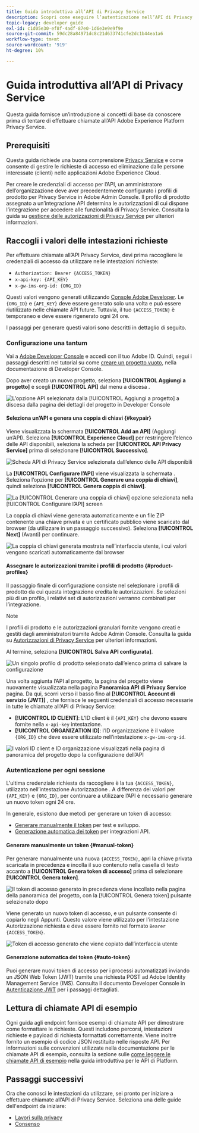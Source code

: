 ```yaml
---
title: Guida introduttiva all’API di Privacy Service
description: Scopri come eseguire l’autenticazione nell’API di Privacy Service e come interpretare le chiamate API di esempio nella documentazione.
topic-legacy: developer guide
exl-id: c1d05e30-ef8f-4adf-87e0-1d6e3e9e9f9e
source-git-commit: 59dc28a84971dc8c21d633741cfe2dc1b44ea1a6
workflow-type: tm+mt
source-wordcount: '919'
ht-degree: 10%

---
```


# Guida introduttiva all’API di Privacy Service

Questa guida fornisce un’introduzione ai concetti di base da conoscere prima di tentare di effettuare chiamate all’API Adobe Experience Platform Privacy Service.

## Prerequisiti

Questa guida richiede una buona comprensione [Privacy Service](../home.md) e come consente di gestire le richieste di accesso ed eliminazione dalle persone interessate (clienti) nelle applicazioni Adobe Experience Cloud.

Per creare le credenziali di accesso per l’API, un amministratore dell’organizzazione deve aver precedentemente configurato i profili di prodotto per Privacy Service in Adobe Admin Console. Il profilo di prodotto assegnato a un’integrazione API determina le autorizzazioni di cui dispone l’integrazione per accedere alle funzionalità di Privacy Service. Consulta la guida su [gestione delle autorizzazioni di Privacy Service](../permissions.md) per ulteriori informazioni.

## Raccogli i valori delle intestazioni richieste

Per effettuare chiamate all’API Privacy Service, devi prima raccogliere le credenziali di accesso da utilizzare nelle intestazioni richieste:

* `Authorization: Bearer {ACCESS_TOKEN}`
* `x-api-key: {API_KEY}`
* `x-gw-ims-org-id: {ORG_ID}`

Questi valori vengono generati utilizzando [Console Adobe Developer](https://developer.adobe.com/console). Le `{ORG_ID}` e `{API_KEY}` deve essere generato solo una volta e può essere riutilizzato nelle chiamate API future. Tuttavia, il tuo `{ACCESS_TOKEN}` è temporaneo e deve essere rigenerato ogni 24 ore.

I passaggi per generare questi valori sono descritti in dettaglio di seguito.

### Configurazione una tantum

Vai a [Adobe Developer Console](https://developer.adobe.com/console) e accedi con il tuo Adobe ID. Quindi, segui i passaggi descritti nel tutorial su come [creare un progetto vuoto](https://developer.adobe.com/developer-console/docs/guides/projects/projects-empty/), nella documentazione di Developer Console.

Dopo aver creato un nuovo progetto, seleziona **[!UICONTROL Aggiungi a progetto]** e scegli **[!UICONTROL API]** dal menu a discesa .

![L’opzione API selezionata dalla [!UICONTROL Aggiungi a progetto] a discesa dalla pagina dei dettagli del progetto in Developer Console](../images/api/getting-started/add-api-button.png)

#### Seleziona un’API e genera una coppia di chiavi {#keypair}

Viene visualizzata la schermata **[!UICONTROL Add an API]** (Aggiungi un’API). Seleziona **[!UICONTROL Experience Cloud]** per restringere l’elenco delle API disponibili, seleziona la scheda per **[!UICONTROL API Privacy Service]** prima di selezionare **[!UICONTROL Successivo]**.

![Scheda API di Privacy Service selezionata dall’elenco delle API disponibili](../images/api/getting-started/add-privacy-service-api.png)

La **[!UICONTROL Configurare l’API]** viene visualizzata la schermata . Seleziona l’opzione per **[!UICONTROL Generare una coppia di chiavi]**, quindi seleziona **[!UICONTROL Genera coppia di chiavi]**.

![La [!UICONTROL Generare una coppia di chiavi] opzione selezionata nella [!UICONTROL Configurare l’API] screen](../images/api/getting-started/generate-key-pair.png)

La coppia di chiavi viene generata automaticamente e un file ZIP contenente una chiave privata e un certificato pubblico viene scaricato dal browser (da utilizzare in un passaggio successivo). Seleziona **[!UICONTROL Next]** (Avanti) per continuare.

![La coppia di chiavi generata mostrata nell’interfaccia utente, i cui valori vengono scaricati automaticamente dal browser](../images/api/getting-started/key-pair-generated.png)

#### Assegnare le autorizzazioni tramite i profili di prodotto {#product-profiles}

Il passaggio finale di configurazione consiste nel selezionare i profili di prodotto da cui questa integrazione eredita le autorizzazioni. Se selezioni più di un profilo, i relativi set di autorizzazioni verranno combinati per l’integrazione.

>[!NOTE]
>
>I profili di prodotto e le autorizzazioni granulari fornite vengono creati e gestiti dagli amministratori tramite Adobe Admin Console. Consulta la guida su [Autorizzazioni di Privacy Service](../permissions.md) per ulteriori informazioni.

Al termine, seleziona **[!UICONTROL Salva API configurata]**.

![Un singolo profilo di prodotto selezionato dall’elenco prima di salvare la configurazione](../images/api/getting-started/select-product-profiles.png)

Una volta aggiunta l’API al progetto, la pagina del progetto viene nuovamente visualizzata nella pagina **Panoramica API di Privacy Service** pagina. Da qui, scorri verso il basso fino al **[!UICONTROL Account di servizio (JWT)]** , che fornisce le seguenti credenziali di accesso necessarie in tutte le chiamate all’API di Privacy Service:

* **[!UICONTROL ID CLIENT]**: L’ID client è il `{API_KEY}` che devono essere fornite nella `x-api-key` intestazione.
* **[!UICONTROL ORGANIZATION ID]**: l’ID organizzazione è il valore `{ORG_ID}` che deve essere utilizzato nell’intestazione `x-gw-ims-org-id`.

![I valori ID client e ID organizzazione visualizzati nella pagina di panoramica del progetto dopo la configurazione dell’API](../images/api/getting-started/jwt-credentials.png)

### Autenticazione per ogni sessione

L&#39;ultima credenziale richiesta da raccogliere è la tua `{ACCESS_TOKEN}`, utilizzato nell’intestazione Autorizzazione . A differenza dei valori per `{API_KEY}` e `{ORG_ID}`, per continuare a utilizzare l’API è necessario generare un nuovo token ogni 24 ore.

In generale, esistono due metodi per generare un token di accesso:

* [Generare manualmente il token](#manual-token) per test e sviluppo.
* [Generazione automatica dei token](#auto-token) per integrazioni API.

#### Generare manualmente un token {#manual-token}

Per generare manualmente una nuova `{ACCESS_TOKEN}`, apri la chiave privata scaricata in precedenza e incolla il suo contenuto nella casella di testo accanto a **[!UICONTROL Genera token di accesso]** prima di selezionare **[!UICONTROL Genera token]**.

![Il token di accesso generato in precedenza viene incollato nella pagina della panoramica del progetto, con la [!UICONTROL Genera token] pulsante selezionato dopo](../images/api/getting-started/paste-private-key.png)

Viene generato un nuovo token di accesso, e un pulsante consente di copiarlo negli Appunti. Questo valore viene utilizzato per l&#39;intestazione Autorizzazione richiesta e deve essere fornito nel formato `Bearer {ACCESS_TOKEN}`.

![Token di accesso generato che viene copiato dall’interfaccia utente](../images/api/getting-started/generated-access-token.png)

#### Generazione automatica dei token {#auto-token}

Puoi generare nuovi token di accesso per i processi automatizzati inviando un JSON Web Token (JWT) tramite una richiesta POST ad Adobe Identity Management Service (IMS). Consulta il documento Developer Console in [Autenticazione JWT](https://developer.adobe.com/developer-console/docs/guides/authentication/JWT/) per i passaggi dettagliati.

## Lettura di chiamate API di esempio

Ogni guida agli endpoint fornisce esempi di chiamate API per dimostrare come formattare le richieste. Questi includono percorsi, intestazioni richieste e payload di richiesta formattati correttamente. Viene inoltre fornito un esempio di codice JSON restituito nelle risposte API. Per informazioni sulle convenzioni utilizzate nella documentazione per le chiamate API di esempio, consulta la sezione sulle [come leggere le chiamate API di esempio](../../landing/api-guide.md#sample-api) nella guida introduttiva per le API di Platform.

## Passaggi successivi

Ora che conosci le intestazioni da utilizzare, sei pronto per iniziare a effettuare chiamate all’API di Privacy Service. Seleziona una delle guide dell&#39;endpoint da iniziare:

* [Lavori sulla privacy](./privacy-jobs.md)
* [Consenso](./consent.md)
